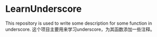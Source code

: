 # LearnUnderscore
This repository is used to write some description for some function in underscore.
这个项目主要用来学习underscore，为其函数添加一些注释。
